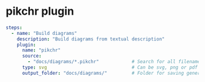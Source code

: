 [//]: <> (Documentation generated by intmain_docmd)
# pikchr plugin


```yaml
steps:
  - name: "Build diagrams"
    description: "Build diagrams from textual description"
    plugin:
      name: "pikchr"
      source:
        - "docs/diagrams/*.pikchr"            # Search for all filename with pikchr extension
      type: svg                               # Can be svg, png or pdf
      output_folder: "docs/diagrams/"         # Folder for saving generated diagrams
```

